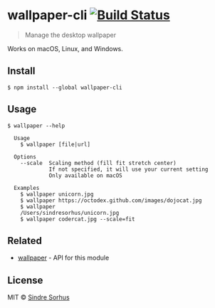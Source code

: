 # wallpaper-cli [![Build Status](https://travis-ci.org/sindresorhus/wallpaper-cli.svg?branch=master)](https://travis-ci.org/sindresorhus/wallpaper-cli)

> Manage the desktop wallpaper

Works on macOS, Linux, and Windows.


## Install

```
$ npm install --global wallpaper-cli
```


## Usage

```
$ wallpaper --help

  Usage
    $ wallpaper [file|url]

  Options
    --scale  Scaling method (fill fit stretch center)
             If not specified, it will use your current setting
             Only available on macOS

  Examples
    $ wallpaper unicorn.jpg
    $ wallpaper https://octodex.github.com/images/dojocat.jpg
    $ wallpaper
    /Users/sindresorhus/unicorn.jpg
    $ wallpaper codercat.jpg --scale=fit
```


## Related

- [wallpaper](https://github.com/sindresorhus/wallpaper) - API for this module


## License

MIT © [Sindre Sorhus](https://sindresorhus.com)
